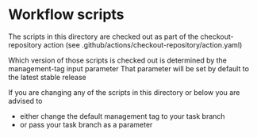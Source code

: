 # Workflow scripts

The scripts in this directory are checked out as part of the checkout-repository action
(see .github/actions/checkout-repository/action.yaml)

Which version of those scripts is checked out is determined by the management-tag input parameter
That parameter will be set by default to the latest stable release

If you are changing any of the scripts in this directory or below you are advised to

- either change the default management tag to your task branch
- or pass your task branch as a parameter
